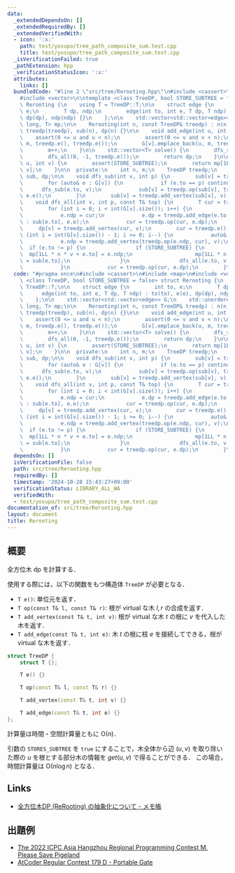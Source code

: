```yaml
---
data:
  _extendedDependsOn: []
  _extendedRequiredBy: []
  _extendedVerifiedWith:
  - icon: ':x:'
    path: test/yosupo/tree_path_composite_sum.test.cpp
    title: test/yosupo/tree_path_composite_sum.test.cpp
  _isVerificationFailed: true
  _pathExtension: hpp
  _verificationStatusIcon: ':x:'
  attributes:
    links: []
  bundledCode: "#line 2 \"src/tree/Rerooting.hpp\"\n#include <cassert>\n#include <map>\n\
    #include <vector>\n\ntemplate <class TreeDP, bool STORE_SUBTREE = false> struct\
    \ Rerooting {\n    using T = TreeDP::T;\n\n    struct edge {\n        int to,\
    \ e;\n        T dp, ndp;\n        edge(int to, int e, T dp, T ndp) : to(to), e(e),\
    \ dp(dp), ndp(ndp) {}\n    };\n\n    std::vector<std::vector<edge>> G;\n    std::unordered_map<long\
    \ long, T> mp;\n\n    Rerooting(int n, const TreeDP& treedp) : n(n), m(0), G(n),\
    \ treedp(treedp), sub(n), dp(n) {}\n\n    void add_edge(int u, int v) {\n    \
    \    assert(0 <= u and u < n);\n        assert(0 <= v and v < n);\n        G[u].emplace_back(v,\
    \ m, treedp.e(), treedp.e());\n        G[v].emplace_back(u, m, treedp.e(), treedp.e());\n\
    \        m++;\n    }\n\n    std::vector<T> solve() {\n        dfs_sub(0, -1);\n\
    \        dfs_all(0, -1, treedp.e());\n        return dp;\n    }\n\n    T get(int\
    \ u, int v) {\n        assert(STORE_SUBTREE);\n        return mp[1LL * n * u +\
    \ v];\n    }\n\n  private:\n    int n, m;\n    TreeDP treedp;\n    std::vector<T>\
    \ sub, dp;\n\n    void dfs_sub(int v, int p) {\n        sub[v] = treedp.e();\n\
    \        for (auto& e : G[v]) {\n            if (e.to == p) continue;\n      \
    \      dfs_sub(e.to, v);\n            sub[v] = treedp.op(sub[v], treedp.add_edge(sub[e.to],\
    \ e.e));\n        }\n        sub[v] = treedp.add_vertex(sub[v], v);\n    }\n\n\
    \    void dfs_all(int v, int p, const T& top) {\n        T cur = treedp.e();\n\
    \        for (int i = 0; i < int(G[v].size()); i++) {\n            auto& e = G[v][i];\n\
    \            e.ndp = cur;\n            e.dp = treedp.add_edge(e.to == p ? top\
    \ : sub[e.to], e.e);\n            cur = treedp.op(cur, e.dp);\n        }\n   \
    \     dp[v] = treedp.add_vertex(cur, v);\n        cur = treedp.e();\n        for\
    \ (int i = int(G[v].size()) - 1; i >= 0; i--) {\n            auto& e = G[v][i];\n\
    \            e.ndp = treedp.add_vertex(treedp.op(e.ndp, cur), v);\n          \
    \  if (e.to != p) {\n                if (STORE_SUBTREE) {\n                  \
    \  mp[1LL * n * v + e.to] = e.ndp;\n                    mp[1LL * n * e.to + v]\
    \ = sub[e.to];\n                }\n                dfs_all(e.to, v, e.ndp);\n\
    \            }\n            cur = treedp.op(cur, e.dp);\n        }\n    }\n};\n"
  code: "#pragma once\n#include <cassert>\n#include <map>\n#include <vector>\n\ntemplate\
    \ <class TreeDP, bool STORE_SUBTREE = false> struct Rerooting {\n    using T =\
    \ TreeDP::T;\n\n    struct edge {\n        int to, e;\n        T dp, ndp;\n  \
    \      edge(int to, int e, T dp, T ndp) : to(to), e(e), dp(dp), ndp(ndp) {}\n\
    \    };\n\n    std::vector<std::vector<edge>> G;\n    std::unordered_map<long\
    \ long, T> mp;\n\n    Rerooting(int n, const TreeDP& treedp) : n(n), m(0), G(n),\
    \ treedp(treedp), sub(n), dp(n) {}\n\n    void add_edge(int u, int v) {\n    \
    \    assert(0 <= u and u < n);\n        assert(0 <= v and v < n);\n        G[u].emplace_back(v,\
    \ m, treedp.e(), treedp.e());\n        G[v].emplace_back(u, m, treedp.e(), treedp.e());\n\
    \        m++;\n    }\n\n    std::vector<T> solve() {\n        dfs_sub(0, -1);\n\
    \        dfs_all(0, -1, treedp.e());\n        return dp;\n    }\n\n    T get(int\
    \ u, int v) {\n        assert(STORE_SUBTREE);\n        return mp[1LL * n * u +\
    \ v];\n    }\n\n  private:\n    int n, m;\n    TreeDP treedp;\n    std::vector<T>\
    \ sub, dp;\n\n    void dfs_sub(int v, int p) {\n        sub[v] = treedp.e();\n\
    \        for (auto& e : G[v]) {\n            if (e.to == p) continue;\n      \
    \      dfs_sub(e.to, v);\n            sub[v] = treedp.op(sub[v], treedp.add_edge(sub[e.to],\
    \ e.e));\n        }\n        sub[v] = treedp.add_vertex(sub[v], v);\n    }\n\n\
    \    void dfs_all(int v, int p, const T& top) {\n        T cur = treedp.e();\n\
    \        for (int i = 0; i < int(G[v].size()); i++) {\n            auto& e = G[v][i];\n\
    \            e.ndp = cur;\n            e.dp = treedp.add_edge(e.to == p ? top\
    \ : sub[e.to], e.e);\n            cur = treedp.op(cur, e.dp);\n        }\n   \
    \     dp[v] = treedp.add_vertex(cur, v);\n        cur = treedp.e();\n        for\
    \ (int i = int(G[v].size()) - 1; i >= 0; i--) {\n            auto& e = G[v][i];\n\
    \            e.ndp = treedp.add_vertex(treedp.op(e.ndp, cur), v);\n          \
    \  if (e.to != p) {\n                if (STORE_SUBTREE) {\n                  \
    \  mp[1LL * n * v + e.to] = e.ndp;\n                    mp[1LL * n * e.to + v]\
    \ = sub[e.to];\n                }\n                dfs_all(e.to, v, e.ndp);\n\
    \            }\n            cur = treedp.op(cur, e.dp);\n        }\n    }\n};\n"
  dependsOn: []
  isVerificationFile: false
  path: src/tree/Rerooting.hpp
  requiredBy: []
  timestamp: '2024-10-28 15:43:27+09:00'
  verificationStatus: LIBRARY_ALL_WA
  verifiedWith:
  - test/yosupo/tree_path_composite_sum.test.cpp
documentation_of: src/tree/Rerooting.hpp
layout: document
title: Rerooting
---
```


## 概要
全方位木 dp を計算する．

使用する際には，以下の関数をもつ構造体 `TreeDP` が必要となる．

- `T e()`: 単位元を返す．
- `T op(const T& l, const T& r)`: 根が virtual な木 $l, r$ の合成を返す．
- `T add_vertex(const T& t, int v)`: 根が virtual な木 $t$ の根に $v$ を代入した木を返す．
- `T add_edge(const T& t, int e)`: 木 $t$ の根に枝 $e$ を接続してできる，根が virtual な木を返す．

```C++
struct TreeDP {
    struct T {};

    T e() {}

    T op(const T& l, const T& r) {}

    T add_vertex(const T& t, int v) {}

    T add_edge(const T& t, int e) {}
};
```

計算量は時間・空間計算量ともに $\mathrm{O}(n)$．

引数の `STORES_SUBTREE` を `true` にすることで，木全体から辺 $(u, v)$ を取り除いた際の $u$ を根とする部分木の情報を $get(u, v)$ で得ることができる．
この場合，時間計算量は $\mathrm{O}(n \log n)$ となる．

## Links
- [全方位木DP (ReRooting) の抽象化について - メモ帳](https://null-mn.hatenablog.com/entry/2020/04/14/124151)

## 出題例
- [The 2022 ICPC Asia Hangzhou Regional Programming Contest M. Please Save Pigeland](https://codeforces.com/gym/104090/problem/M)
- [AtCoder Regular Contest 179 D - Portable Gate](https://atcoder.jp/contests/arc179/tasks/arc179_d)